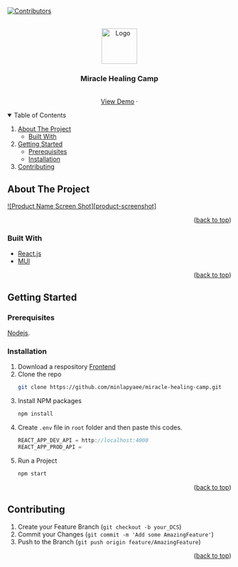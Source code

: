 
[![Contributors][contributors-shield]][contributors-url]


<!-- PROJECT LOGO -->
<br />
<div align="center">
  <a href="#">
    <img src="" alt="Logo" width="80" height="80">
  </a>

  <h3 align="center">Miracle Healing Camp</h3>

  <p align="center">
    <br />
    <a href="#">View Demo</a>
    ·
  </p>
</div>



<!-- TABLE OF CONTENTS -->
<details open>
  <summary>Table of Contents</summary>
  <ol>
    <li>
      <a href="#about-the-project">About The Project</a>
      <ul>
        <li><a href="#built-with">Built With</a></li>
      </ul>
    </li>
    <li>
      <a href="#getting-started">Getting Started</a>
      <ul>
        <li><a href="#prerequisites">Prerequisites</a></li>
        <li><a href="#installation">Installation</a></li>
      </ul>
    </li>
    <li><a href="#contributing">Contributing</a></li>
  </ol>
</details>



<!-- ABOUT THE PROJECT -->
## About The Project

[![Product Name Screen Shot][product-screenshot]](https://example.com)


<p align="right">(<a href="#readme-top">back to top</a>)</p>



### Built With

* <a href="https://reactjs.org/">React.js</a>
* <a href="https://mui.com/">MUI</a>

<p align="right">(<a href="#readme-top">back to top</a>)</p>



<!-- GETTING STARTED -->
## Getting Started

### Prerequisites

 <a href="https://nodejs.org/en/">Nodejs</a>.

### Installation


1. Download a respository <a href="https://github.com/minlapyaee/miracle-healing-camp">Frontend</a>
2. Clone the repo
   ```sh
   git clone https://github.com/minlapyaee/miracle-healing-camp.git
   ```
3. Install NPM packages
   ```sh
   npm install
   ```
4. Create `.env` file in `root` folder and then paste this codes.
   ```js
   REACT_APP_DEV_API = http://localhost:4000
   REACT_APP_PROD_API = 
   ```
5. Run a Project
   ```sh
   npm start
   ```  

<p align="right">(<a href="#readme-top">back to top</a>)</p>


<!-- CONTRIBUTING -->
## Contributing

1. Create your Feature Branch (`git checkout -b your_DCS`)
2. Commit your Changes (`git commit -m 'Add some AmazingFeature'`)
3. Push to the Branch (`git push origin feature/AmazingFeature`)

<p align="right">(<a href="#readme-top">back to top</a>)</p>


[contributors-shield]: https://img.shields.io/badge/Contributor-0-green
[contributors-url]: https://github.com/minlapyaee/miracle-healing-camp/graphs/contributors
